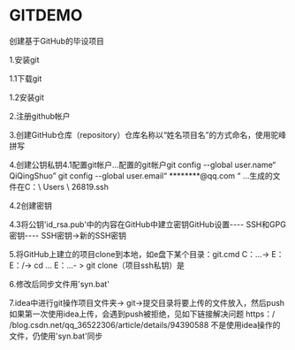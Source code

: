 # GITDEMO

创建基于GitHub的毕设项目

1.安装git

1.1下载git

1.2安装git

2.注册github帐户

3.创建GitHub仓库（repository）仓库名称以“姓名项目名”的方式命名，使用驼峰拼写

4.创建公钥私钥4.1配置git帐户...配置的git帐户git config --global user.name“ QiQingShuo” git config --global user.email“ ********@qq.com “ ...生成的文件在C：\ Users \ 26819.ssh

4.2创建密钥

4.3将公钥'id_rsa.pub'中的内容在GitHub中建立密钥GitHub设置---- SSH和GPG密钥---- SSH密钥->新的SSH密钥

5.将GitHub上建立的项目clone到本地，如e盘下某个目录：git.cmd C：...-> E：E：/-> cd ... E：...- > git clone（项目ssh私钥）是

6.修改后同步文件用'syn.bat'

7.idea中进行git操作项目文件夹-> git->提交目录将要上传的文件放入，然后push如果第一次使用idea上传，会遇到push被拒绝，见如下链接解决问题 https：/ /blog.csdn.net/qq_36522306/article/details/94390588 不是使用idea操作的文件，仍使用'syn.bat'同步
